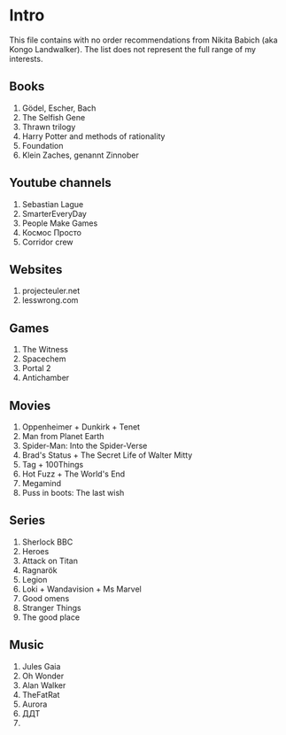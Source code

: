 # Intro
This file contains with no order recommendations from Nikita Babich (aka Kongo Landwalker). The list does not represent the full range of my interests.

## Books
1. Gödel, Escher, Bach
2. The Selfish Gene
3. Thrawn trilogy
4. Harry Potter and methods of rationality
5. Foundation
6. Klein Zaches, genannt Zinnober

## Youtube channels
1. Sebastian Lague
2. SmarterEveryDay
3. People Make Games
4. Космос Просто
5. Corridor crew

## Websites
1. projecteuler.net
2. lesswrong.com

## Games
1. The Witness
2. Spacechem
3. Portal 2
4. Antichamber

## Movies
1. Oppenheimer + Dunkirk + Tenet
3. Man from Planet Earth
4. Spider-Man: Into the Spider-Verse
5. Brad's Status + The Secret Life of Walter Mitty
6. Tag + 100Things
7. Hot Fuzz + The World's End
8. Megamind
9. Puss in boots: The last wish

## Series
1. Sherlock BBC
2. Heroes
3. Attack on Titan
4. Ragnarök
5. Legion
6. Loki + Wandavision + Ms Marvel
7. Good omens
8. Stranger Things
9. The good place

## Music
1. Jules Gaia
2. Oh Wonder
3. Alan Walker
4. TheFatRat
5. Aurora
6. ДДТ
7. 
